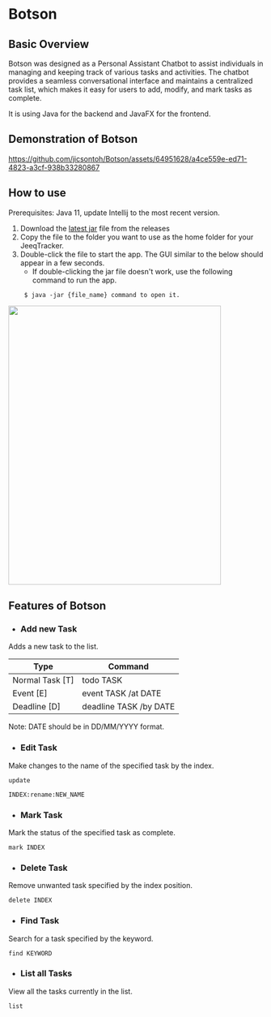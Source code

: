 # Botson 

## Basic Overview
Botson was designed as a Personal Assistant Chatbot to assist individuals in managing and keeping track of various tasks and activities.
The chatbot provides a seamless conversational interface and maintains a centralized task list, which makes it easy for users to add, modify, and mark tasks as complete.

It is using Java for the backend and JavaFX for the frontend.


## Demonstration of Botson



https://github.com/jicsontoh/Botson/assets/64951628/a4ce559e-ed71-4823-a3cf-938b33280867



## How to use
Prerequisites: Java 11, update Intellij to the most recent version.

1. Download the [latest jar](https://github.com/jicsontoh/Botson/releases) file from the releases
2. Copy the file to the folder you want to use as the home folder for your JeeqTracker. 
3. Double-click the file to start the app. The GUI similar to the below should appear in a few seconds.
   - If double-clicking the jar file doesn't work, use the following command to run the app.
   ```
    $ java -jar {file_name} command to open it.
    ```

<img height="550" src="src/main/resources/images/gui.png" width="420"/>

## Features of Botson

- ### Add new Task
Adds a new task to the list.

| Type            | Command                |
|-----------------|------------------------|
| Normal Task [T] | todo TASK              |
| Event       [E] | event TASK /at DATE    |
| Deadline    [D] | deadline TASK /by DATE |

Note: DATE should be in DD/MM/YYYY format.

- ### Edit Task

Make changes to the name of the specified task by the index.
```
update

INDEX:rename:NEW_NAME
```

- ### Mark Task

Mark the status of the specified task as complete.
```
mark INDEX
```

- ### Delete Task

Remove unwanted task specified by the index position.
```
delete INDEX
```

- ### Find Task

Search for a task specified by the keyword.
```
find KEYWORD
```

- ### List all Tasks

View all the tasks currently in the list.
```
list
```

